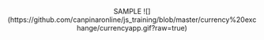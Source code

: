 <p align="center">
SAMPLE
  ![](https://github.com/canpinaronline/js_training/blob/master/currency%20exchange/currencyapp.gif?raw=true)
</p>



